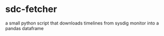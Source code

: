 # sdc-fetcher
a small python script that downloads timelines from sysdig monitor into a pandas dataframe
